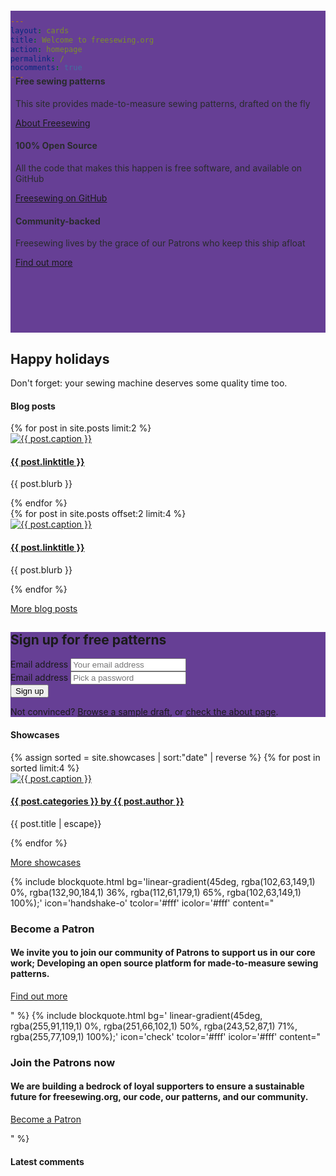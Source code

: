 ```yaml
---
layout: cards
title: Welcome to freesewing.org
action: homepage
permalink: /
nocomments: true
---
```

<section class="cover-band" style="margin-top: -8rem !important; padding: 0.5rem; background: #663f95;">
        <div class="container">
            <div class="row" style="margin-top: 6rem; margin-bottom: 6rem; color: #292b2c; text-shadow: none;">
                <div class="col-lg-4 col-sm-6 mt-5">
                    <div class="card text-center drop-shadow py-3">
                        <i class="fa fa-cut fa-5x" aria-hidden="true" style="color: #ff5b77;"></i>
                        <div class="card-block">
                            <h4 class="card-title">Free sewing patterns</h4>
                            <p>This site provides made-to-measure sewing patterns, drafted on the fly</p>
                            <p><a href="/about" class="btn btn-outline-primary">About Freesewing</a></p>
                        </div>
                    </div>
                </div>
                <div class="col-lg-4 col-sm-6 mt-5">
                    <div class="card text-center drop-shadow py-3">
                        <i class="fa fa-code fa-5x" aria-hidden="true" style="color: #188f93"></i>
                        <div class="card-block">
                            <h4 class="card-title">100% Open Source</h4>
                            <p>All the code that makes this happen is free software, and available on GitHub</p>
                            <p><a href="https://github.com/freesewing/" class="btn btn-outline-primary">Freesewing on GitHub</a></p>
                        </div>
                    </div>
                </div>
                <div class="col-lg-4 col-md-12 col-sm-12 mt-5">
                    <div class="card text-center drop-shadow py-3">
                        <i class="fa fa-handshake-o fa-5x" aria-hidden="true" style="color: #653f95;"></i>
                        <div class="card-block">
                            <h4 class="card-title">Community-backed</h4>
                            <p>Freesewing lives by the grace of our Patrons who keep this ship afloat</p>
                            <p><a href="/patrons/join" class="btn btn-outline-primary">Find out more</a></p>
                        </div>
                    </div>
                </div>
            </div>
        </div>
</section>
<section class="cover-band bg-thematic mb-5">
   <div class="cover-body mt-5 mb-5">
            <h1 class="jumbotron-heading mt-5 mb-5">Happy holidays</h1>
            <p class="lead mt-3">Don't forget: your sewing machine deserves some quality time too.</p>
  </div>
</section>
<div class="container mt-5">
    <h4>Blog posts</h4>
    <div class="row">
        {% for post in site.posts limit:2 %}
        <div class="col-md-6 mb-3 mt-1">
                <div class="card hover-shadow">
                    <a href="{{ post.url }}" title="{{ post.linktitle }}">
                        <img 
                            src="/img{{ post.url }}lqip_{{ post.img }}" 
                            data-sizes="auto"
                            data-srcset="
                                /img{{ post.url }}lqip_{{ post.img }} 25w,
                                /img{{ post.url }}low_{{ post.img }} 500w,
                                /img{{ post.url }}med_{{ post.img }} 1000w,
                                /img{{ post.url }}high_{{ post.img }} 2000w"
                            alt="{{ post.caption }}" 
                            class="rounded-top lazyload"
                        >
                    </a>
                    <div class="card-block">
                        <h4 class="card-title"><a href="{{ post.url }}" title="{{ post.title | escape }}">{{ post.linktitle }}<span class="block-link"></span></a></h4>
                        <p class="card-text">{{ post.blurb }} </p>
                    </div>
                </div>
        </div>
        {% endfor %} 
    </div>
    <div class="row">
        {% for post in site.posts offset:2 limit:4 %}
        <div class="col-md-3 mb-3 mt-1">
                <div class="card hover-shadow">
                    <a href="{{ post.url }}" title="{{ post.linktitle }}">
                        <img 
                            src="/img{{ post.url }}lqip_{{ post.img }}" 
                            data-sizes="auto"
                            data-srcset="
                                /img{{ post.url }}lqip_{{ post.img }} 25w,
                                /img{{ post.url }}low_{{ post.img }} 500w,
                                /img{{ post.url }}med_{{ post.img }} 1000w,
                                /img{{ post.url }}high_{{ post.img }} 2000w"
                            alt="{{ post.caption }}" 
                            class="rounded-top lazyload"
                        >
                    </a>
                    <div class="card-block">
                        <h4 class="card-title"><a href="{{ post.url }}" title="{{ post.title | escape }}">{{ post.linktitle }}<span class="block-link"></span></a></h4>
                        <p class="card-text only-on-small">{{ post.blurb }} </p>
                    </div>
                </div>
        </div>
        {% endfor %}
    </div> <!-- .row -->
    <p><i class="fa fa-arrow-right" aria-hidden="true"></i> <a href="/blog" class="mt-3">More blog posts</a></p>
</div> <!-- .container -->
<section class="cover-band bg-thematic mb-5 visitor-only" style="background: #663f95;">
    <div class="cover-body mt-5 mb-5" style="background: transparent">
        <div id="landing">
            <h1 class="jumbotron-heading">Sign up for free patterns</h1>
            <form id="signup-landing" class="m600 mt-4">
                <div class="row">
                    <div class="col-sm-4">
                        <label class="sr-only" for="signup-email">Email address</label>
                        <input class="form-control mb-2" id="signup-email" name="signup-email" placeholder="Your email address" required="" type="email">
                    </div>
                    <div class="col-sm-4">
                        <label class="sr-only" for="signup-password">Email address</label>
                        <input class="form-control mb-2" id="signup-password" name="signup-password" placeholder="Pick a password" required="" type="password">
                    </div>
                    <div class="col-sm-4">
                        <button id="signup-submit" type="submit" class="btn btn-outline-white form-control">Sign up</button>
                    </div>
                </div>
            </form>
            <p class="mt-4 lead">Not convinced? <a href="/drafts/sampl">Browse a sample draft</a>, or <a href="/about/">check the about page</a>.</p>
        </div>
  </div>
</section>
<div class="container mb-5">
    <h4>Showcases</h4>
    <div class="row">
            {% assign sorted = site.showcases | sort:"date" | reverse %}
            {% for post in sorted limit:4 %}
            <div class="col-md-3 mb-3">
                <div class="card hover-shadow w-100">
                    <a href="{{ post.url }}" title="{{ post.title | escape}}">
                        <img 
                            src="/img{{ post.url }}lqip_{{ post.img }}" 
                            data-sizes="auto"
                            data-srcset="
                                /img{{ post.url }}lqip_{{ post.img }} 25w,
                                /img{{ post.url }}low_{{ post.img }} 500w,
                                /img{{ post.url }}med_{{ post.img }} 1000w,
                                /img{{ post.url }}high_{{ post.img }} 2000w"
                            alt="{{ post.caption }}" 
                            class="card-img-top lazyload"
                        >
                    </a>
                    <div class="card-block">
                        <h4 class="card-title"><a href="{{ post.url }}" title="{{ post.title | escape}}">{{ post.categories }} by {{ post.author }}<span class="block-link"></span></a></h4>
                        <p class="card-text">{{ post.title | escape}}</p>
                    </div>
                </div>
            </div>
            {% endfor %}
    </div>
    <p class="mt-3"><i class="fa fa-arrow-right" aria-hidden="true"></i> <a href="/showcase/" class="mt-3">More showcases</a></p>
    <div class="row">
        <div class="col-md-6">
            {% include blockquote.html
                bg='linear-gradient(45deg, rgba(102,63,149,1) 0%, rgba(132,90,184,1) 36%, rgba(112,61,179,1) 65%, rgba(102,63,149,1) 100%);'
                icon='handshake-o'
                tcolor='#fff'
                icolor='#fff'
                content="<h3>Become a Patron</h3><h4>We invite you to join our community of Patrons to support us in our core work; Developing an open source platform for made-to-measure sewing patterns.</h4>
                    <p class='text-right'><a href='/patrons/join' class='btn btn-lg btn-outline-white mt-3'>Find out more</a></p>"
            %}
            {% include blockquote.html
                bg=' linear-gradient(45deg, rgba(255,91,119,1) 0%, rgba(251,66,102,1) 50%, rgba(243,52,87,1) 71%, rgba(255,77,109,1) 100%);'
                icon='check'
                tcolor='#fff'
                icolor='#fff'
                content="<h3>Join the Patrons now</h3><h4>We are building a bedrock of loyal supporters to ensure a sustainable future for freesewing.org, our code, our patterns, and our community.</h4>
                    <p class='text-right'><a href='/patrons/join' class='btn btn-lg btn-outline-white mt-3'>Become a Patron</a></p>"
            %}
        </div>
        <div class="col-md-6">
            <h4>Latest comments</h4>
            <div id="recent-comments"></div>
        </div>
    </div>
</div> <!-- .container -->
